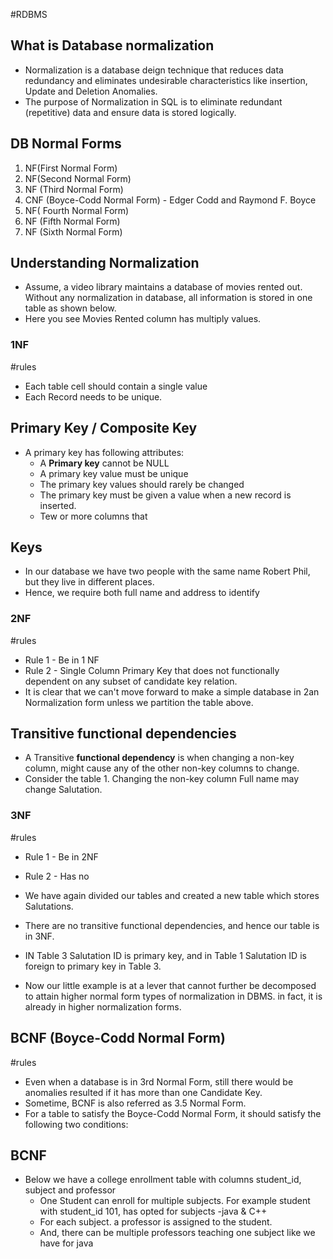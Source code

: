 #RDBMS

## What is Database normalization 
 - Normalization is a database deign technique that reduces data redundancy and eliminates undesirable characteristics like insertion, Update and Deletion Anomalies.
 - The purpose of Normalization in SQL is to eliminate redundant (repetitive) data and ensure data is stored logically.

## DB Normal Forms
1. NF(First Normal Form)
2. NF(Second Normal Form)
3. NF (Third Normal Form)
4. CNF (Boyce-Codd Normal Form) - Edger Codd and Raymond F. Boyce
5. NF( Fourth Normal Form)
6. NF (Fifth Normal Form)
7. NF (Sixth Normal Form)

## Understanding Normalization 
- Assume, a video library maintains a database of movies rented out. Without any normalization in database, all information is stored in one table as shown below.
- Here you see Movies Rented column has multiply values. 


### 1NF
#rules 

- Each table cell should contain a single value
- Each Record needs to be unique.

## Primary Key / Composite Key
- A primary key has following attributes:
	- A **Primary key** cannot be NULL
	- A primary key value must be unique 
	- The primary key values should rarely be changed
	- The primary key must be given a value when a new record is inserted.
	- Tew or more columns that

## Keys
- In our database we have two people with the same name Robert Phil, but they live in different places.
- Hence, we require both full name and address to identify

### 2NF
#rules 

- Rule 1 - Be in 1 NF
- Rule 2 - Single Column Primary Key that does not functionally dependent on any subset of candidate key relation.
- It is clear that we can't move forward to make a simple database in 2an Normalization form unless we partition the table above. 
## Transitive functional dependencies
- A Transitive **functional dependency** is when changing a non-key column, might cause any of the other non-key columns to change.
- Consider the table 1. Changing the non-key column Full name may change Salutation. 

### 3NF
#rules 

- Rule 1 - Be in 2NF
- Rule 2 - Has no



- We have again divided our tables and created a new table which stores Salutations.
- There are no transitive functional dependencies, and hence our table is in 3NF.
- IN Table 3 Salutation ID is primary key, and in Table 1 Salutation ID is foreign to primary key in Table 3.
- Now our little example is at a lever that cannot further be decomposed to attain higher normal form types of normalization in DBMS. in fact, it is already in higher normalization forms. 

## BCNF (Boyce-Codd Normal Form)
#rules 

- Even when a database is in 3rd Normal Form, still there would be anomalies resulted if it has more than one Candidate Key.
- Sometime, BCNF is also referred as 3.5 Normal Form.
- For a table to satisfy the Boyce-Codd Normal Form, it should satisfy the following two conditions:


## BCNF

- Below we have a college enrollment table with columns student_id, subject and professor
	- One Student can enroll for multiple subjects. For example student with student_id 101, has opted for subjects -java & C++
	- For each subject. a professor is assigned to the student.
	- And, there can be multiple professors teaching one subject like we have for java 